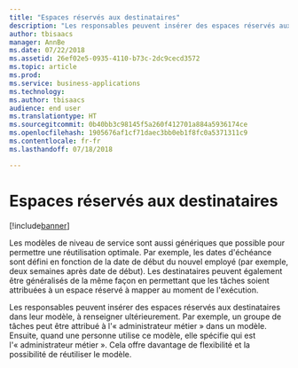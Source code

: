 ```yaml
---
title: "Espaces réservés aux destinataires"
description: "Les responsables peuvent insérer des espaces réservés aux destinataires dans leur modèle, à renseigner ultérieurement."
author: tbisaacs
manager: AnnBe
ms.date: 07/22/2018
ms.assetid: 26ef02e5-0935-4110-b73c-2dc9cecd3572
ms.topic: article
ms.prod: 
ms.service: business-applications
ms.technology: 
ms.author: tbisaacs
audience: end user
ms.translationtype: HT
ms.sourcegitcommit: 0b40bb3c98145f5a260f412701a884a5936174ce
ms.openlocfilehash: 1905676af1cf71daec3bb0eb1f8fc0a5371311c9
ms.contentlocale: fr-fr
ms.lasthandoff: 07/18/2018

---
```

#  <a name="assignee-placeholders"></a>Espaces réservés aux destinataires

[!include[banner](../../../includes/banner.md)]

Les modèles de niveau de service sont aussi génériques que possible pour permettre une réutilisation optimale. Par exemple, les dates d'échéance sont défini en fonction de la date de début du nouvel employé (par exemple, deux semaines après date de début). Les destinataires peuvent également être généralisés de la même façon en permettant que les tâches soient attribuées à un espace réservé à mapper au moment de l'exécution.

Les responsables peuvent insérer des espaces réservés aux destinataires dans leur modèle, à renseigner ultérieurement. Par exemple, un groupe de tâches peut être attribué à l'« administrateur métier » dans un modèle. Ensuite, quand une personne utilise ce modèle, elle spécifie qui est l'« administrateur métier ». Cela offre davantage de flexibilité et la possibilité de réutiliser le modèle.

<!--
# Who uses this feature
All customers
# License required
Talent license 
# Development status
In development
# Target timeframe
Public Preview: July
-->

